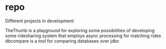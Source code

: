 repo
====

Different projects in development

TheThumb is a playground for exploring some possibilities of developing some ridesharing system that employs async processing for matching rides
dbcompare is a tool for comparing databases over jdbc
